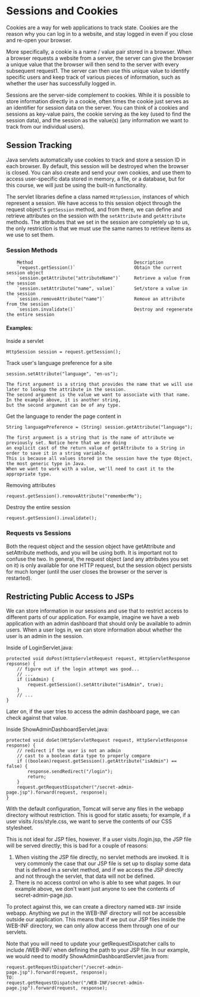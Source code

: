 # Sessions and Cookies
Cookies are a way for web applications to track state. Cookies are the reason why you can log in to a website, and stay logged in even if you close and re-open your browser.

More specifically, a cookie is a name / value pair stored in a browser. When a browser requests a website from a server, the server can give the browser a unique value that the browser will then send to the server with every subsequent request1. The server can then use this unique value to identify specific users and keep track of various pieces of information, such as whether the user has successfully logged in.

Sessions are the server-side complement to cookies. While it is possible to store information directly in a cookie, often times the cookie just serves as an identifier for session data on the server. You can think of a cookies and sessions as key-value pairs, the cookie serving as the key (used to find the session data), and the session as the value(s) (any information we want to track from our individual users).

## Session Tracking
Java servlets automatically use cookies to track and store a session ID in each browser. By default, this session will be destroyed when the browser is closed. You can also create and send your own cookies, and use them to access user-specific data stored in memory, a file, or a database, but for this course, we will just be using the built-in functionality.

The servlet libraries define a class named `HttpSession`, instances of which represent a session. We have access to this session object through the request object's `getSession` method, and from there, we can define and retrieve attributes on the session with the `setAttribute` and `getAttribute` methods. The attributes that we set in the session are completely up to us, the only restriction is that we must use the same names to retrieve items as we use to set them.

### Session Methods

        Method 	                                    Description
        `request.getSession()`                      Obtain the current session object
        `session.getAttribute("attributeName")`     Retrieve a value from the session
        `session.setAttribute("name", value)`       Set/store a value in the session
        `session.removeAttribute("name")`           Remove an attribute from the session
        `session.invalidate()`                      Destroy and regenerate the entire session

#### Examples:
Inside a servlet

`HttpSession session = request.getSession();`

Track user's language preference for a site

`session.setAttribute("language", "en-us");`

    The first argument is a string that provides the name that we will use later to lookup the attribute in the session. 
    The second argument is the value we want to associate with that name. In the example above, it is another string, 
    but the second argument can be of any type.

Get the language to render the page content in

`String languagePreference = (String) session.getAttribute("language");`

    The first argument is a string that is the name of attribute we previously set. Notice here that we are doing 
    an explicit cast of the return value of getAttribute to a String in order to save it in a string variable. 
    This is because all values stored in the session have the type Object, the most generic type in Java. 
    When we want to work with a value, we'll need to cast it to the appropriate type.

Removing attributes

`request.getSession().removeAttribute("rememberMe");`

Destroy the entire session

`request.getSession().invalidate();`

### Requests vs Sessions
Both the request object and the session object have getAttribute and setAttribute methods, and you will be using both. It is important not to confuse the two. In general, the request object (and any attributes you set on it) is only available for one HTTP request, but the session object persists for much longer (until the user closes the browser or the server is restarted).

## Restricting Public Access to JSPs
We can store information in our sessions and use that to restrict access to different parts of our application. For example, imagine we have a web application with an admin dashboard that should only be available to admin users. When a user logs in, we can store information about whether the user is an admin in the session.

Inside of LoginServlet.java:

    protected void doPost(HttpServletRequest request, HttpServletResponse repsonse) {
        // figure out if the login attempt was good...
        // ...
        if (isAdmin) {
            request.getSession().setAttribute("isAdmin", true);
        }
        // ...
    }
Later on, if the user tries to access the admin dashboard page, we can check against that value.

Inside ShowAdminDashboardServlet.java:

    protected void doGet(HttpServletRequest request, HttpServletResponse response) {
        // redirect if the user is not an admin
        // cast to a boolean data type to properly compare
        if ((boolean)request.getSession().getAttribute("isAdmin") == false) {
            response.sendRedirect("/login");
            return;
        }
        request.getRequestDispatcher("/secret-admin-page.jsp").forward(request, response);
    }
With the default configuration, Tomcat will serve any files in the webapp directory without restriction. This is good for static assets; for example, if a user visits /css/style.css, we want to serve the contents of our CSS stylesheet.

This is not ideal for JSP files, however. If a user visits /login.jsp, the JSP file will be served directly; this is bad for a couple of reasons:

1. When visiting the JSP file directly, no servlet methods are invoked. It is very commonly the case that our JSP file is set up to display some data that is defined in a servlet method, and if we access the JSP directly and not through the servlet, that data will not be defined.
2. There is no access control on who is able to see what pages. In our example above, we don't want just anyone to see the contents of secret-admin-page.jsp.

To protect against this, we can create a directory named `WEB-INF` inside webapp. Anything we put in the WEB-INF directory will not be accessible outside our application. This means that if we put our JSP files inside the WEB-INF directory, we can only allow access them through one of our servlets.

Note that you will need to update your getRequestDispatcher calls to include /WEB-INF/ when defining the path to your JSP file. In our example, we would need to modify ShowAdminDashboardServlet.java from:

    request.getRequestDispatcher("/secret-admin-page.jsp").forward(request, response);
    TO:
    request.getRequestDispatcher("/WEB-INF/secret-admin-page.jsp").forward(request, response);
